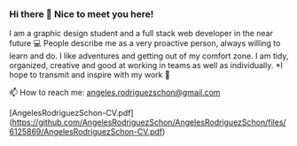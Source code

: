 ### Hi there 👋 Nice to meet you here!

<!--
**AngelesRodriguezSchon/AngelesRodriguezSchon** is a ✨ _special_ ✨ repository because its `README.md` (this file) appears on your GitHub profile.

Here are some ideas to get you started:

- 🔭 I’m currently working on ...
- 🌱 I’m currently learning ...
- 👯 I’m looking to collaborate on ...
- 🤔 I’m looking for help with ...
- 💬 Ask me about ...
- 📫 How to reach me: ...
- 😄 Pronouns: ...
- ⚡ Fun fact: ...
-->

I am a graphic design student and a full stack web developer in the near future :computer:
People describe me as a very proactive person, always willing to learn and do. I like adventures and getting out of my comfort zone. I am tidy, organized, creative and good at working in teams as well as individually. 
*I hope to transmit and inspire with my work :sparkling_heart:

📫 How to reach me: angeles.rodriguezschon@gmail.com


[AngelesRodriguezSchon-CV.pdf]
(https://github.com/AngelesRodriguezSchon/AngelesRodriguezSchon/files/6125869/AngelesRodriguezSchon-CV.pdf)
